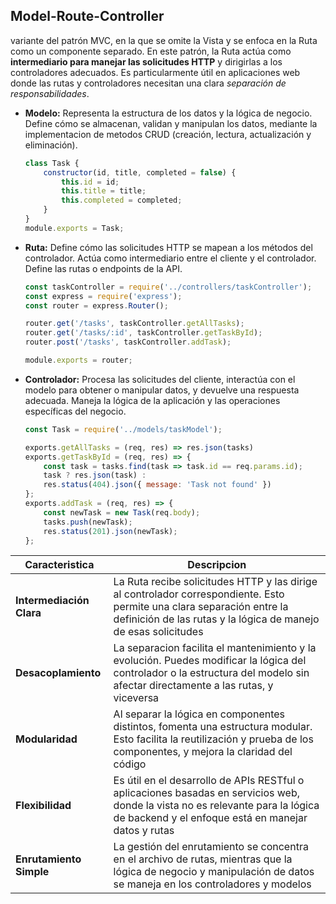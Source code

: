 ## Model-Route-Controller

variante del patrón MVC, en la que se omite la Vista y se enfoca en la Ruta como un componente separado. En este patrón, la Ruta actúa como __intermediario para manejar las solicitudes HTTP__ y dirigirlas a los controladores adecuados. Es particularmente útil en aplicaciones web donde las rutas y controladores necesitan una clara _separación de responsabilidades_.

* __Modelo:__ Representa la estructura de los datos y la lógica de negocio. Define cómo se almacenan, validan y manipulan los datos, mediante la implementacion de metodos CRUD (creación, lectura, actualización y eliminación).

    ```js
    class Task {
        constructor(id, title, completed = false) {
            this.id = id;
            this.title = title;
            this.completed = completed;
        }
    }
    module.exports = Task;
    ```
* __Ruta:__ Define cómo las solicitudes HTTP se mapean a los métodos del controlador. Actúa como intermediario entre el cliente y el controlador. Define las rutas o endpoints de la API.

    ```js
    const taskController = require('../controllers/taskController');
    const express = require('express');
    const router = express.Router();

    router.get('/tasks', taskController.getAllTasks);
    router.get('/tasks/:id', taskController.getTaskById);
    router.post('/tasks', taskController.addTask);

    module.exports = router;
    ```
* __Controlador:__ Procesa las solicitudes del cliente, interactúa con el modelo para obtener o manipular datos, y devuelve una respuesta adecuada. Maneja la lógica de la aplicación y las operaciones específicas del negocio.
    ```js
    const Task = require('../models/taskModel');

    exports.getAllTasks = (req, res) => res.json(tasks)
    exports.getTaskById = (req, res) => {
        const task = tasks.find(task => task.id == req.params.id);
        task ? res.json(task) : 
        res.status(404).json({ message: 'Task not found' })
    };
    exports.addTask = (req, res) => {
        const newTask = new Task(req.body);
        tasks.push(newTask);
        res.status(201).json(newTask);
    };
    ```

| Caracteristica | Descripcion |
|-|-|
| __Intermediación Clara__ | La Ruta recibe solicitudes HTTP y las dirige al controlador correspondiente. Esto permite una clara separación entre la definición de las rutas y la lógica de manejo de esas solicitudes |
| __Desacoplamiento__ | La separacion facilita el mantenimiento y la evolución. Puedes modificar la lógica del controlador o la estructura del modelo sin afectar directamente a las rutas, y viceversa |
| __Modularidad__ | Al separar la lógica en componentes distintos, fomenta una estructura modular. Esto facilita la reutilización y prueba de los componentes, y mejora la claridad del código |
| __Flexibilidad__ | Es útil en el desarrollo de APIs RESTful o aplicaciones basadas en servicios web, donde la vista no es relevante para la lógica de backend y el enfoque está en manejar datos y rutas |
| __Enrutamiento Simple__ | La gestión del enrutamiento se concentra en el archivo de rutas, mientras que la lógica de negocio y manipulación de datos se maneja en los controladores y modelos |